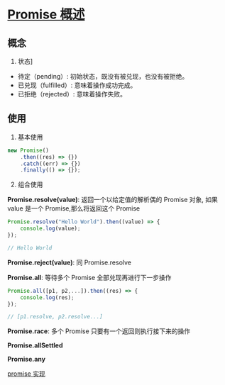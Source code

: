 # [Promise 概述](https://developer.mozilla.org/zh-CN/docs/Web/JavaScript/Reference/Global_Objects/Promise)

## 概念

1. 状态]

-   待定（pending）: 初始状态，既没有被兑现，也没有被拒绝。
-   已兑现（fulfilled）: 意味着操作成功完成。
-   已拒绝（rejected）: 意味着操作失败。

## 使用

1. 基本使用

```ts
new Promise()
    .then((res) => {})
    .catch((err) => {})
    .finally(() => {});
```

2. 组合使用

**Promise.resolve(value)**: 返回一个以给定值的解析偶的 Promise 对象, 如果 value 是一个 Promise,那么将返回这个 Promise

```ts
Promise.resolve("Hello World").then((value) => {
    console.log(value);
});

// Hello World
```

**Promise.reject(value)**: 同 Promise.resolve

**Promise.all**: 等待多个 Promise 全部兑现再进行下一步操作

```ts
Promise.all([p1, p2,...]).then((res) => {
    console.log(res);
});

// [p1.resolve, p2.resolve...]
```

**Promise.race**: 多个 Promise 只要有一个返回则执行接下来的操作

**Promise.allSettled**

**Promise.any**

[promise 实现](mypromise.js)
